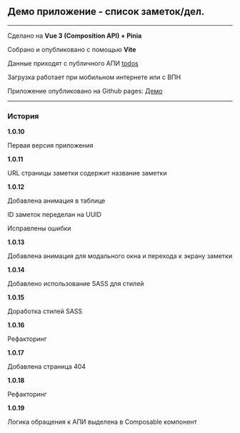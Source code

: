 ## Демо приложение - список заметок/дел.

---
Сделано на **Vue 3 (Composition API) + Pinia**

Собрано и опубликовано с помощью **Vite**

Данные приходят с публичного АПИ [todos](https://jsonplaceholder.typicode.com/todos)

Загрузка работает при мобильном интернете или с ВПН


Приложение опубликовано на Github pages:
[Демо](https://shaker777.github.io/notes-demo-app/)

---
### История
**1.0.10**

Первая версия приложения

**1.0.11**

URL страницы заметки содержит название заметки

**1.0.12**

Добавлена анимация в таблице

ID заметок переделан на UUID

Исправлены ошибки


**1.0.13**

Добавлена анимация для модального окна и перехода к экрану заметки

**1.0.14**

Добавлено использование SASS для стилей

**1.0.15**

Доработка стилей SASS

**1.0.16**

Рефакторинг

**1.0.17**

Добавлена страница 404

**1.0.18**

Рефакторинг

**1.0.19**

Логика обращения к АПИ выделена в Composable компонент
